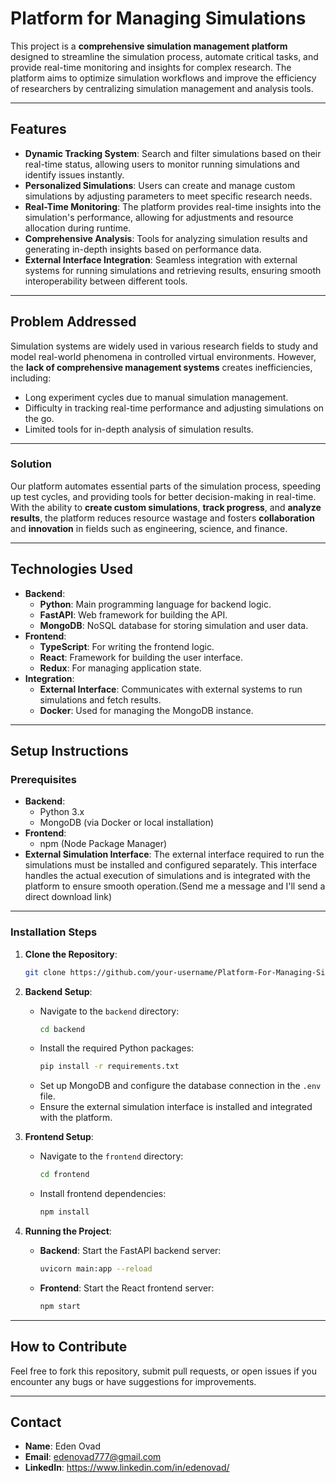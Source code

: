 
# **Platform for Managing Simulations**

This project is a **comprehensive simulation management platform** designed to streamline the simulation process, automate critical tasks, and provide real-time monitoring and insights for complex research. The platform aims to optimize simulation workflows and improve the efficiency of researchers by centralizing simulation management and analysis tools.

---

## **Features**

- **Dynamic Tracking System**: Search and filter simulations based on their real-time status, allowing users to monitor running simulations and identify issues instantly.
- **Personalized Simulations**: Users can create and manage custom simulations by adjusting parameters to meet specific research needs.
- **Real-Time Monitoring**: The platform provides real-time insights into the simulation's performance, allowing for adjustments and resource allocation during runtime.
- **Comprehensive Analysis**: Tools for analyzing simulation results and generating in-depth insights based on performance data.
- **External Interface Integration**: Seamless integration with external systems for running simulations and retrieving results, ensuring smooth interoperability between different tools.

---

## **Problem Addressed**

Simulation systems are widely used in various research fields to study and model real-world phenomena in controlled virtual environments. However, the **lack of comprehensive management systems** creates inefficiencies, including:
- Long experiment cycles due to manual simulation management.
- Difficulty in tracking real-time performance and adjusting simulations on the go.
- Limited tools for in-depth analysis of simulation results.

---

### **Solution**

Our platform automates essential parts of the simulation process, speeding up test cycles, and providing tools for better decision-making in real-time. With the ability to **create custom simulations**, **track progress**, and **analyze results**, the platform reduces resource wastage and fosters **collaboration** and **innovation** in fields such as engineering, science, and finance.

---

## **Technologies Used**

- **Backend**:
  - **Python**: Main programming language for backend logic.
  - **FastAPI**: Web framework for building the API.
  - **MongoDB**: NoSQL database for storing simulation and user data.
- **Frontend**:
  - **TypeScript**: For writing the frontend logic.
  - **React**: Framework for building the user interface.
  - **Redux**: For managing application state.
- **Integration**:
  - **External Interface**: Communicates with external systems to run simulations and fetch results.
  - **Docker**: Used for managing the MongoDB instance.

---

## **Setup Instructions**

### **Prerequisites**
- **Backend**: 
  - Python 3.x
  - MongoDB (via Docker or local installation)
- **Frontend**: 
  - npm (Node Package Manager)
- **External Simulation Interface**: The external interface required to run the simulations must be installed and configured separately. This interface handles the actual execution of simulations and is integrated with the platform to ensure smooth operation.(Send me a message and I'll send a direct download link)

---

### **Installation Steps**

1. **Clone the Repository**:
   ```bash
   git clone https://github.com/your-username/Platform-For-Managing-Simulation.git
   ```

2. **Backend Setup**:
   - Navigate to the `backend` directory:
     ```bash
     cd backend
     ```
   - Install the required Python packages:
     ```bash
     pip install -r requirements.txt
     ```
   - Set up MongoDB and configure the database connection in the `.env` file.
   - Ensure the external simulation interface is installed and integrated with the platform.

3. **Frontend Setup**:
   - Navigate to the `frontend` directory:
     ```bash
     cd frontend
     ```
   - Install frontend dependencies:
     ```bash
     npm install
     ```

4. **Running the Project**:
   - **Backend**: Start the FastAPI backend server:
     ```bash
     uvicorn main:app --reload
     ```
   - **Frontend**: Start the React frontend server:
     ```bash
     npm start
     ```

---

## **How to Contribute**

Feel free to fork this repository, submit pull requests, or open issues if you encounter any bugs or have suggestions for improvements.

---

## **Contact**

- **Name**: Eden Ovad
- **Email**: edenovad777@gmail.com
- **LinkedIn**: https://www.linkedin.com/in/edenovad/

